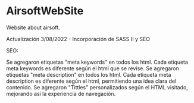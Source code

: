 # AirsoftWebSite
Website about airsoft.

Actualización 3/08/2022 - Incorporación de SASS II y SEO

SEO: 

Se agregaron etiquetas "meta keywords" en todos los html. Cada etiqueta meta keywords es diferente según el html que se revise.
Se agregaron etiquetas "meta description" en todos los html. Cada etiqueta meta description es diferente según el html, permitiendo una idea clara del contenido.
Se agregaron "Tittles" personalizados según el HTML visitado, mejorando así la experiencia de navegación.
